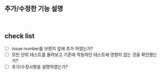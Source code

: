 ## 추가/수정한 기능 설명

<br>


## check list
- [ ] issue number를 브랜치 앞에 추가 하였는가?
- [ ] 모든 단위 테스트를 돌려보고 기존에 작동하던 테스트에 영향이 없는 것을 확인했는가?
- [ ] 추가/수정사항을 설명하였는가?